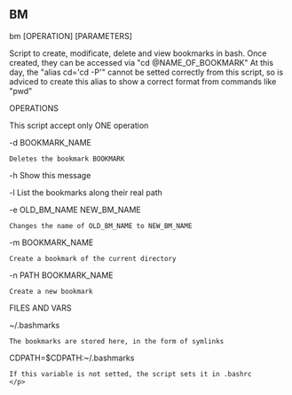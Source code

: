<H2>BM</h2>
<p>
bm [OPERATION] [PARAMETERS]

Script to create, modificate, delete and view bookmarks in bash.
Once created, they can be accessed via "cd @NAME_OF_BOOKMARK"
At this day, the "alias cd='cd -P'" cannot be setted correctly from
this script, so is adviced to create this alias to show a correct 
format from commands like "pwd"

OPERATIONS 

  This script accept only ONE operation
  
  -d BOOKMARK_NAME 
  
    Deletes the bookmark BOOKMARK

  -h Show this message

  -l  List the bookmarks along their real path

  -e OLD_BM_NAME NEW_BM_NAME
  
    Changes the name of OLD_BM_NAME to NEW_BM_NAME
  
  -m BOOKMARK_NAME
  
    Create a bookmark of the current directory

  -n PATH BOOKMARK_NAME
  
    Create a new bookmark

FILES AND VARS
  
  ~/.bashmarks
  
    The bookmarks are stored here, in the form of symlinks

  CDPATH=$CDPATH:~/.bashmarks
  
    If this variable is not setted, the script sets it in .bashrc
    </p>
